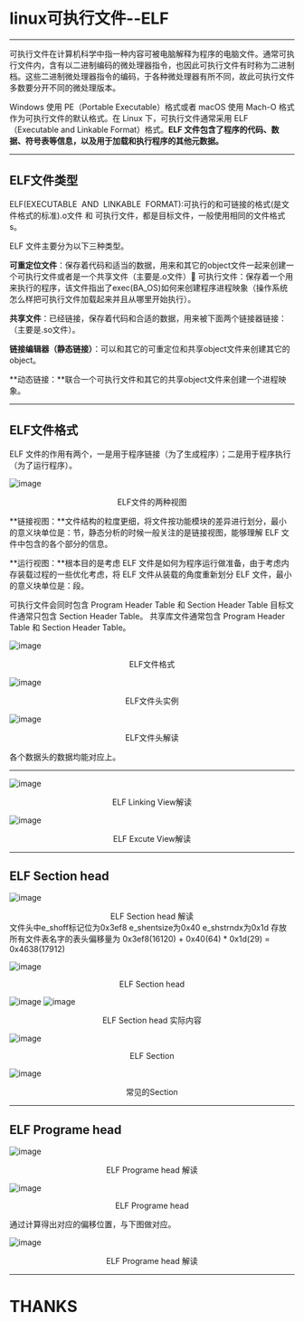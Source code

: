 # linux可执行文件--ELF #

----------

  可执行文件在计算机科学中指一种内容可被电脑解释为程序的电脑文件。通常可执行文件内，含有以二进制编码的微处理器指令，也因此可执行文件有时称为二进制档。这些二进制微处理器指令的编码，于各种微处理器有所不同，故此可执行文件多数要分开不同的微处理版本。

   Windows 使用 PE（Portable Executable）格式或者 macOS 使用 Mach-O 格式作为可执行文件的默认格式。在 Linux 下，可执行文件通常采用 ELF（Executable and Linkable Format）格式。**ELF 文件包含了程序的代码、数据、符号表等信息，以及用于加载和执行程序的其他元数据。**

----------
## ELF文件类型 ##

ELF(EXECUTABLE  AND  LINKABLE  FORMAT):可执行的和可链接的格式(是文件格式的标准).o文件 和 可执行文件，都是目标文件，一般使用相同的文件格式s。

ELF 文件主要分为以下三种类型。

**可重定位文件**：保存着代码和适当的数据，用来和其它的object文件一起来创建一个可执行文件或者是一个共享文件（主要是.o文件）
可执行文件：保存着一个用来执行的程序，该文件指出了exec(BA_OS)如何来创建程序进程映象（操作系统怎么样把可执行文件加载起来并且从哪里开始执行）。

**共享文件**：已经链接，保存着代码和合适的数据，用来被下面两个链接器链接：（主要是.so文件）。

**链接编辑器（静态链接）**：可以和其它的可重定位和共享object文件来创建其它的object。

**动态链接：**联合一个可执行文件和其它的共享object文件来创建一个进程映象。

----------
## ELF文件格式 ##
ELF 文件的作用有两个，一是用于程序链接（为了生成程序）；二是用于程序执行（为了运行程序）。

![image](elf_header.png)
<center>ELF文件的两种视图</center>

**链接视图：**文件结构的粒度更细，将文件按功能模块的差异进行划分，最小的意义块单位是：节，静态分析的时候一般关注的是链接视图，能够理解 ELF 文件中包含的各个部分的信息。

**运行视图：**根本目的是考虑 ELF 文件是如何为程序运行做准备，由于考虑内存装载过程的一些优化考虑，将 ELF 文件从装载的角度重新划分 ELF 文件，最小的意义块单位是：段。

可执行文件会同时包含 Program Header Table 和 Section Header Table
目标文件通常只包含 Section Header Table。
共享库文件通常包含 Program Header Table 和 Section Header Table。

![image](elf_struct.jpg)
<center>ELF文件格式</center>

![image](example_ELF_code.jpg)
<center>ELF文件头实例</center>

![image](example_ELF.jpg)
<center>ELF文件头解读</center>

各个数据头的数据均能对应上。

----------
![image](elf_linkingview_pic.jpg)
<center>ELF Linking View解读</center>

![image](elf_excuteview_pic.jpg)
<center>ELF Excute View解读</center>

----------
## ELF Section head ##
![image](sectionhead_struct.jpg)
<center>ELF Section head 解读</center> 
文件头中e_shoff标记位为0x3ef8 e_shentsize为0x40 e_shstrndx为0x1d
存放所有文件表名字的表头偏移量为 0x3ef8(16120) + 0x40(64) * 0x1d(29) = 0x4638(17912)

![image](example_sectionhead_code.jpg)
<center>ELF Section head</center> 

![image](example_sectionhead1.jpg)
![image](example_sectionhead2.jpg)
<center>ELF Section head 实际内容</center>
 
![image](example_section_code.jpg)
<center>ELF Section</center> 

![image](common_section.jpg)
<center>常见的Section</center> 

----------
## ELF Programe head ##

![image](programehead_struct.jpg)
<center>ELF Programe head 解读</center> 

![image](example_programe_code.jpg)
<center>ELF Programe head</center> 

通过计算得出对应的偏移位置，与下图做对应。

![image](example_programehead.jpg)
<center>ELF Programe head 解读</center> 

----------
# THANKS #
